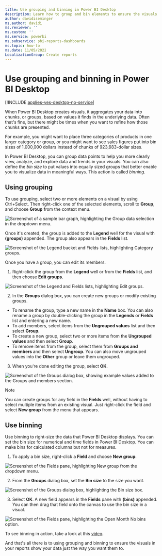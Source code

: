 ```yaml
---
title: Use grouping and binning in Power BI Desktop
description: Learn how to group and bin elements to ensure the visuals in your reports show your data the way you want them to.
author: davidiseminger
ms.author: davidi
ms.reviewer: ''
ms.custom: ''
ms.service: powerbi
ms.subservice: pbi-reports-dashboards
ms.topic: how-to
ms.date: 11/05/2022
LocalizationGroup: Create reports
---
```

# Use grouping and binning in Power BI Desktop

[!INCLUDE [applies-yes-desktop-no-service](../includes/applies-yes-desktop-no-service.md)]

When Power BI Desktop creates visuals, it aggregates your data into chunks, or groups, based on values it finds in the underlying data. Often that's fine, but there might be times when you want to refine how those chunks are presented.

For example, you might want to place three categories of products in one larger category or group, or you might want to see sales figures put into bin sizes of 1,000,000 dollars instead of chunks of 923,983-dollar sizes.

In Power BI Desktop, you can group data points to help you more clearly view, analyze, and explore data and trends in your visuals. You can also define the *bin size* to put values into equally sized groups that better enable you to visualize data in meaningful ways. This action is called *binning*.

## Using grouping
To use grouping, select two or more elements on a visual by using Ctrl+Select. Then right-click one of the selected elements, scroll to **Group**, and choose **Group** from the context menu.

![Screenshot of a sample bar graph, highlighting the Group data selection in the dropdown menu.](media/desktop-grouping-and-binning/grouping-binning_1.png)

Once it's created, the group is added to the **Legend** well for the visual with **(groups)** appended. The group also appears in the **Fields** list.

![Screenshot of the Legend bucket and Fields lists, highlighting Category groups.](media/desktop-grouping-and-binning/grouping-binning-2.png)

Once you have a group, you can edit its members.
 1. Right-click the group from the **Legend** well or from the **Fields** list, and then choose **Edit groups**.

![Screenshot of the Legend and Fields lists, highlighting Edit groups.](media/desktop-grouping-and-binning/grouping-binning-3.png)

 2. In the **Groups** dialog box, you can create new groups or modify existing groups.
  - To rename the group, type a new name in the **Name** box. You can also rename a group by double-clicking the group in the **Legends** or **Fields** list and entering a new name.
  - To add members, select items from the **Ungrouped values** list and then select **Group**.
  - To create a new group, select two or more items from the **Ungrouped values** and then select **Group**.
  - To remove items from the group, select them from **Groups and members** and then select **Ungroup**. You can also move ungrouped values into the **Other** group or leave them ungrouped.
3. When you're done editing the group, select **OK**.

![Screenshot of the Groups dialog box, showing example values added to the Groups and members section.](media/desktop-grouping-and-binning/grouping-binning_4.png)

> [!NOTE]
> You can create groups for any field in the **Fields** well, without having to select multiple items from an existing visual. Just right-click the field and select **New group** from the menu that appears.

## Use binning
Use binning to right-size the data that Power BI Desktop displays. You can set the bin size for numerical and time fields in Power BI Desktop. You can make bins for calculated columns but not for measures.

 1. To apply a bin size, right-click a **Field** and choose **New group**.

![Screenshot of the Fields pane, highlighting New group from the dropdown menu.](media/desktop-grouping-and-binning/grouping-binning-5.png)

 2. From the **Groups** dialog box, set the **Bin size** to the size you want.

![Screenshot of the Groups dialog box, highlighting the Bin size box.](media/desktop-grouping-and-binning/grouping-binning-6.png)

 3. Select **OK**. A new field appears in the **Fields** pane with **(bins)** appended. You can then drag that field onto the canvas to use the bin size in a visual.

![Screenshot of the Fields pane, highlighting the Open Month No bins option.](media/desktop-grouping-and-binning/grouping-binning-7.png)

To see binning in action, take a look at this [video](https://www.youtube.com/watch?v=BRvdZSfO0DY).

And that's all there is to using grouping and binning to ensure the visuals in your reports show your data just the way you want them to.
